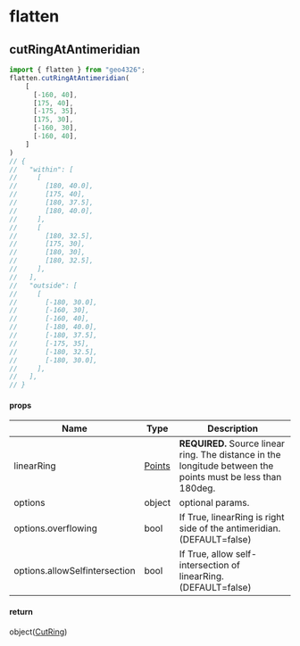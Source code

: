 # flatten

## cutRingAtAntimeridian

```JavaScript
import { flatten } from "geo4326";
flatten.cutRingAtAntimeridian(
    [
      [-160, 40],
      [175, 40],
      [-175, 35],
      [175, 30],
      [-160, 30],
      [-160, 40],
    ]
)
// {
//   "within": [
//     [
//       [180, 40.0],
//       [175, 40],
//       [180, 37.5],
//       [180, 40.0],
//     ],
//     [
//       [180, 32.5],
//       [175, 30],
//       [180, 30],
//       [180, 32.5],
//     ],
//   ],
//   "outside": [
//     [
//       [-180, 30.0],
//       [-160, 30],
//       [-160, 40],
//       [-180, 40.0],
//       [-180, 37.5],
//       [-175, 35],
//       [-180, 32.5],
//       [-180, 30.0],
//     ],
//   ],
// }
```

#### props

| Name                          | Type                        | Description                                                                                                  |
| ----------------------------- | --------------------------- | ------------------------------------------------------------------------------------------------------------ |
| linearRing                    | [Points](./TYPES.md#points) | **REQUIRED.** Source linear ring. The distance in the longitude between the points must be less than 180deg. |
| options                       | object                      | optional params.                                                                                             |
| options.overflowing           | bool                        | If True, linearRing is right side of the antimeridian. (DEFAULT=false)                                       |
| options.allowSelfintersection | bool                        | If True, allow self-intersection of linearRing. (DEFAULT=false)                                              |

#### return

object([CutRing](./TYPES.md#cutring))
